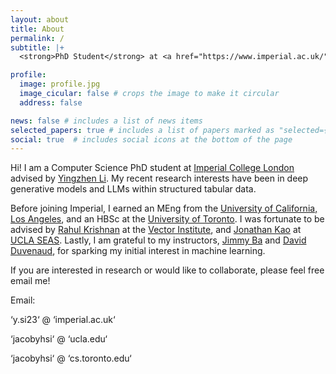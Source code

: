 ```yaml
---
layout: about
title: About
permalink: /
subtitle: |+
  <strong>PhD Student</strong> at <a href="https://www.imperial.ac.uk/">Imperial College London</a>

profile:
  image: profile.jpg
  image_cicular: false # crops the image to make it circular
  address: false

news: false # includes a list of news items
selected_papers: true # includes a list of papers marked as "selected={true}"
social: true  # includes social icons at the bottom of the page
---
```


Hi! I am a Computer Science PhD student at [Imperial College London](https://www.imperial.ac.uk/computing/) advised by [Yingzhen Li](http://yingzhenli.net/home/en/). My recent research interests have been in deep generative models and LLMs within structured tabular data.

Before joining Imperial, I earned an MEng from the [University of California, Los Angeles](https://www.ucla.edu/), and an HBSc at the [University of Toronto](https://www.utoronto.ca/). I was fortunate to be advised by [Rahul Krishnan](http://www.cs.toronto.edu/~rahulgk/index.html) at the [Vector Institute](https://vectorinstitute.ai/), and [Jonathan Kao](https://seas.ucla.edu/~kao/people_dir/jonathan_kao.html) at [UCLA SEAS](https://samueli.ucla.edu/). Lastly, I am grateful to my instructors, [Jimmy Ba](https://jimmylba.github.io/) and [David Duvenaud](https://www.cs.toronto.edu/~duvenaud/), for sparking my initial interest in machine learning.

If you are interested in research or would like to collaborate, please feel free email me!

Email:

‘y.si23‘ @ ‘imperial.ac.uk‘

‘jacobyhsi‘ @ ‘ucla.edu‘

‘jacobyhsi‘ @ ‘cs.toronto.edu‘
